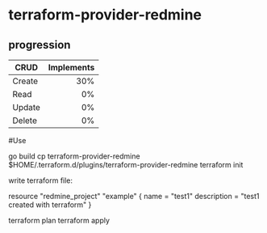 # terraform-provider-redmine

## progression

|CRUD               |Implements|
|-------------------|---------:|
|Create             |       30%|
|Read               |        0%|
|Update             |        0%|
|Delete             |        0%|


#Use

go build
cp terraform-provider-redmine $HOME/.terraform.d/plugins/terraform-provider-redmine
terraform init

write terraform file:

resource "redmine_project" "example" {
  name = "test1"
  description = "test1 created with terraform"
}

terraform plan
terraform apply
